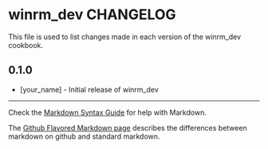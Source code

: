 winrm_dev CHANGELOG
===================

This file is used to list changes made in each version of the winrm_dev cookbook.

0.1.0
-----
- [your_name] - Initial release of winrm_dev

- - -
Check the [Markdown Syntax Guide](http://daringfireball.net/projects/markdown/syntax) for help with Markdown.

The [Github Flavored Markdown page](http://github.github.com/github-flavored-markdown/) describes the differences between markdown on github and standard markdown.
